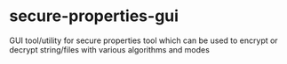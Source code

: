 # secure-properties-gui
GUI tool/utility for secure properties tool which can be used to encrypt or decrypt string/files with various algorithms and modes
